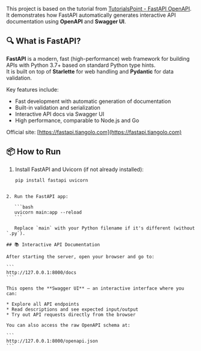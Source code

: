 This project is based on the tutorial from [TutorialsPoint - FastAPI OpenAPI](https://www.tutorialspoint.com/fastapi/fastapi_openapi.htm).  
It demonstrates how FastAPI automatically generates interactive API documentation using **OpenAPI** and **Swagger UI**.

## 🔍 What is FastAPI?

**FastAPI** is a modern, fast (high-performance) web framework for building APIs with Python 3.7+ based on standard Python type hints.  
It is built on top of **Starlette** for web handling and **Pydantic** for data validation.  

Key features include:
- Fast development with automatic generation of documentation
- Built-in validation and serialization
- Interactive API docs via Swagger UI
- High performance, comparable to Node.js and Go

Official site: [https://fastapi.tiangolo.com](https://fastapi.tiangolo.com)

## 📦 How to Run

1. Install FastAPI and Uvicorn (if not already installed):
   ```bash
   pip install fastapi uvicorn
````

2. Run the FastAPI app:

   ```bash
   uvicorn main:app --reload
   ```

   Replace `main` with your Python filename if it's different (without `.py`).

## 📚 Interactive API Documentation

After starting the server, open your browser and go to:

```
http://127.0.0.1:8000/docs
```

This opens the **Swagger UI** – an interactive interface where you can:

* Explore all API endpoints
* Read descriptions and see expected input/output
* Try out API requests directly from the browser

You can also access the raw OpenAPI schema at:

```
http://127.0.0.1:8000/openapi.json
```
